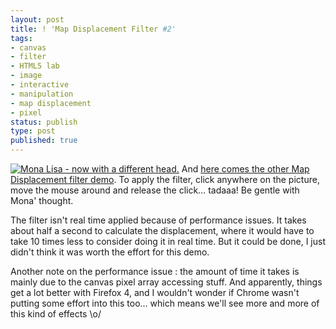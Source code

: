 ```yaml
---
layout: post
title: ! 'Map Displacement Filter #2'
tags:
- canvas
- filter
- HTML5 lab
- image
- interactive
- manipulation
- map displacement
- pixel
status: publish
type: post
published: true
---
```

[![Mona Lisa - now with a different head.](http://yannick-lohse.fr/wp-content/uploads/2010/07/mon-242x300.png)](http://yannick-lohse.fr/2010/07/map-displacement-2/)
And [here comes the other Map Displacement filter demo](http://code.yannick-lohse.fr/mapdisplacement/bitmap3.php "Map Displacing Mona Lisa"). To apply the filter, click anywhere on the picture, move the mouse around and release the click… tadaaa! Be gentle with Mona' thought.

The filter isn't real time applied because of performance issues. It takes about half a second to calculate the displacement, where it would have to take 10 times less to consider doing it in real time. But it could be done, I just didn't think it was worth the effort for this demo.

Another note on the performance issue : the amount of time it takes is mainly due to the canvas pixel array accessing stuff. And apparently, things get a lot better with Firefox 4, and I wouldn't wonder if Chrome wasn't putting some effort into this too… which means we'll see more and more of this kind of effects \o/